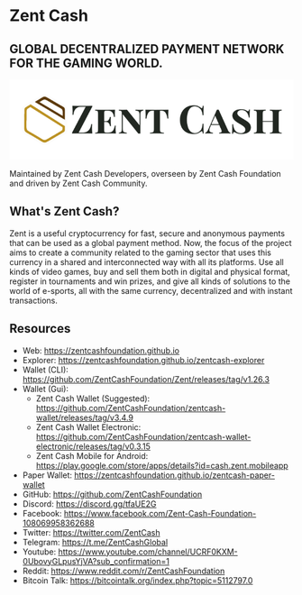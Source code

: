 # Zent Cash 
## GLOBAL DECENTRALIZED PAYMENT NETWORK FOR THE GAMING WORLD.

![image](https://github.com/ZentCashFoundation/brand/blob/master/logo/wordmark/zentcash_wordmark_color.png "Zent Cash")

Maintained by Zent Cash Developers, overseen by Zent Cash Foundation and driven by Zent Cash Community.

## What's Zent Cash?

Zent is a useful cryptocurrency for fast, secure and anonymous payments that can be used as a global payment method. Now, the focus of the project aims to create a community related to the gaming sector that uses this currency in a shared and interconnected way with all its platforms. Use all kinds of video games, buy and sell them both in digital and physical format, register in tournaments and win prizes, and give all kinds of solutions to the world of e-sports, all with the same currency, decentralized and with instant transactions.

## Resources
- Web: https://zentcashfoundation.github.io
- Explorer: https://zentcashfoundation.github.io/zentcash-explorer
- Wallet (CLI): https://github.com/ZentCashFoundation/Zent/releases/tag/v1.26.3
- Wallet (Gui):
   - Zent Cash Wallet (Suggested): https://github.com/ZentCashFoundation/zentcash-wallet/releases/tag/v3.4.9               
   - Zent Cash Wallet Electronic: https://github.com/ZentCashFoundation/zentcash-wallet-electronic/releases/tag/v0.3.15
   - Zent Cash Mobile for Android:  https://play.google.com/store/apps/details?id=cash.zent.mobileapp
- Paper Wallet: https://zentcashfoundation.github.io/zentcash-paper-wallet
- GitHub: https://github.com/ZentCashFoundation
- Discord: https://discord.gg/tfaUE2G
- Facebook: https://www.facebook.com/Zent-Cash-Foundation-108069958362688
- Twitter: https://twitter.com/ZentCash
- Telegram: https://t.me/ZentCashGlobal
- Youtube: https://www.youtube.com/channel/UCRF0KXM-0UbovyGLpusYjVA?sub_confirmation=1
- Reddit: https://www.reddit.com/r/ZentCashFoundation
- Bitcoin Talk: https://bitcointalk.org/index.php?topic=5112797.0

